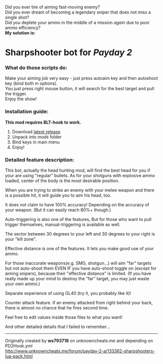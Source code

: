 <!-- Sharpshooter -->
Did you ever tire of aiming fast-moving enemy?  
Did you ever dream of becoming a legendary sniper that does not miss a single shot?  
Did you deplete your ammo in the middle of a mission *again* due to poor ammo efficiency?  
**My solution is:**

# Sharpshooter bot for *Payday 2*

### What do those scripts do:

Make your aiming job very easy - just press autoaim key and then autoshoot key (bind both in options).  
You just press right mouse button, it will search for the best target and pull the trigger.  
Enjoy the show!  

### Installation guide:

**This mod requires BLT-hook to work.**

1. Download [latest release](https://github.com/j000/Sharpshooter/zipball/v1.7)  
2. Unpack into *mods* folder
3. Bind keys in main menu
4. Enjoy!

### Detailed feature description:

This bot, actually the head hunting mod, will find the best head for you if your are using "regular" bullets. As for your shotguns with explosive ammo loaded, center of the body is the most desirable position.

When you are trying to strike an enemy with your melee weapon and there is a possible hit, it will guide you to aim his head, too.

It does not claim to have 100% accuracy! Depending on the accuracy of your weapon. (But it can easily reach 80%+ though.)

Auto-triggering is also one of the features, But for those who want to pull trigger themselves, manual-triggering is available as well.

The sector between 30 degrees to your left and 30 degrees to your right is your "kill zone".

Effective distance is one of the features. It lets you make good use of your ammo.

For those inaccurate weapons(e.g. SMG, shotgun...) will aim "far" targets but not auto-shoot them EVEN IF you have auto-shoot toggle on (except for aiming snipers), because their "effective distance" is limited.
(If you have really made up your mind to destroy the "far" target, you may just waste your own ammo.)

Separate experience of using GL40 (try it, you probably like it)!

Counter attack feature. If an enemy attacked from right behind your back, there is almost no chance that he fires second time.

Feel free to edit values inside those files to what you want!

And other detailed details that I failed to remember...  

----------
Originally created by **ws793718** on unknowncheats.me and depending on PD2Hook.yml  
http://www.unknowncheats.me/forum/payday-2-a/133362-sharpshooters-lua-pack.html

